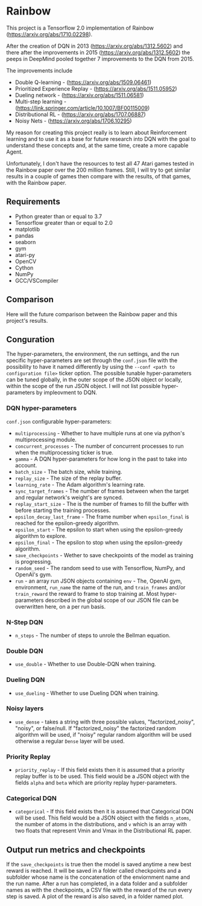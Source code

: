 # Rainbow
This project is a Tensorflow 2.0 implementation of Rainbow (https://arxiv.org/abs/1710.02298).

After the creation of DQN in 2013 (https://arxiv.org/abs/1312.5602) and there after the improvements in 2015 (https://arxiv.org/abs/1312.5602)
the peeps in DeepMind pooled together 7 improvements to the DQN from 2015.

The improvements include
* Double Q-learning - (https://arxiv.org/abs/1509.06461)
* Prioritized Experience Replay - (https://arxiv.org/abs/1511.05952)
* Dueling network - (https://arxiv.org/abs/1511.06581)
* Multi-step learning - (https://link.springer.com/article/10.1007/BF00115009)
* Distributional RL - (https://arxiv.org/abs/1707.06887)
* Noisy Nets - (https://arxiv.org/abs/1706.10295)

My reason for creating this project really is to learn about Reinforcement learning and to use it as a base for future research into DQN with the goal to understand these concepts and, at the same time, create a more capable Agent.

Unfortunately, I don't have the resources to test all 47 Atari games tested in the Rainbow paper over the 200 million frames.
Still, I will try to get similar results in a couple of games then compare with the results, of that games, with the Rainbow paper.

## Requirements 

* Python greater than or equal to 3.7
* Tensorflow greater than or equal to 2.0
* matplotlib
* pandas
* seaborn
* gym
* atari-py
* OpenCV
* Cython
* NumPy
* GCC/VSCompiler

## Comparison

Here will the future comparison between the Rainbow paper and this project's results.

## Conguration

The hyper-parameters, the environment, the run settings, and the run specific hyper-parameters are set through the 
`conf.json` file with the possibility to have it named differently by using the `--conf <path to configuration file>` ticker 
option. The possible tunable hyper-parameters can be tuned globally, in the outer scope of the JSON object or locally, 
within the scope of the run JSON object. I will not list possible hyper-parameters by impleovment to DQN.

### DQN hyper-parameters

`conf.json` configurable hyper-parameters:
* `multiprocessing` - Whether to have multiple runs at one via python's multiprocessing module.
* `concurrent_processes` - The number of concurrent processes to run when the multiprocessing ticker is true.
* `gamma` - A DQN hyper-parameters for how long in the past to take into account.
* `batch_size` - The batch size, while training.
* `replay_size` - The size of the replay buffer.
* `learning_rate` - The Adam algorithm's learning rate.
* `sync_target_frames` - The number of frames between when the target and regular network's weight's are synced.
* `replay_start_size` - The is the number of frames to fill the buffer with before starting the training processes.
* `epsilon_decay_last_frame` - The frame number when `epsilon_final` is reached for the epsilon-greedy algorithm.
* `epsilon_start` - The epsilon to start when using the epsilon-greedy algorithm to explore.
* `epsilon_final` - The epsilon to stop when using the epsilon-greedy algorithm.
* `save_checkpoints` - Wether to save checkpoints of the model as training is progressing.
* `random_seed` - The random seed to use with Tensorflow, NumPy, and OpenAI's gym.
* `run` - an array run JSON objects containing `env` - The, OpenAI gym, environment, `run_name` the name of the run, 
and `train_frames` and/or `train_reward` the reward to frame to stop training at. Most hyper-parameters described in
the global scope of our JSON file can be overwritten here, on a per run basis.

### N-Step DQN

* `n_steps` - The number of steps to unrole the Bellman equation.

### Double DQN

* `use_double` - Whether to use Double-DQN when training.

### Dueling DQN

* `use_dueling` - Whether to use Dueling DQN when training.

### Noisy layers

* `use_dense` - takes a string with three possible values, "factorized_noisy", "noisy", or false/null. If 
"factorized_noisy" the factorized random algorithm will be used, if "noisy" regular random algorithm will be used 
otherwise a regular `Dense` layer will be used.

### Priority Replay

* `priority_replay` - If this field exists then it is assumed that a priority replay buffer is to be used. This field would
be a JSON object with the fields `alpha` and `beta` which are priority replay hyper-parameters.

### Categorical DQN

* `categorical` - If this field exists then it is assumed that Categorical DQN will be used. This field would be a JSON 
object with the fields `n_atoms`, the number of atoms in the distributions, and `v` which is an array with two floats that
represent Vmin and Vmax in the Distributional RL paper.

## Output run metrics and checkpoints

If the `save_checkpoints` is true then the model is saved anytime a new best reward is reached. It will be saved in a folder
called checkpoints and a subfolder whose name is the concatenation of the enviornment name and the run name. After a run 
has completed, in a data folder and a subfolder names as with the checkpoints, a CSV file with the reward of the run
every step is saved. A plot of the reward is also saved, in a folder named plot.
